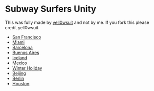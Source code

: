 # Subway Surfers Unity
This was fully made by [yell0wsuit](https://yell0wsuit.page) and not by me.
If you fork this please credit yell0wsuit.

- [San Francisco](subway-surfers-unity/index.html)
- [Miami](subway-surfers-unity/miami.html)
- [Barcelona](subway-surfers-unity/barcelona.html)
- [Buenos Aires](subway-surfers-unity/buenos-aires.html)
- [Iceland](subway-surfers-unity/iceland.html)
- [Mexico](subway-surfers-unity/mexico.html)
- [Winter Holiday](subway-surfers-unity/winterholiday.html)
- [Beijing](subway-surfers-unity/beijing.html)
- [Berlin](subway-surfers-unity/berlin.html)
- [Houston](subway-surfers-unity/houston.html)